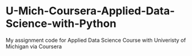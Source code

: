 # U-Mich-Coursera-Applied-Data-Science-with-Python
My assignment code for Applied Data Science Course with Univeristy of Michigan via Coursera
